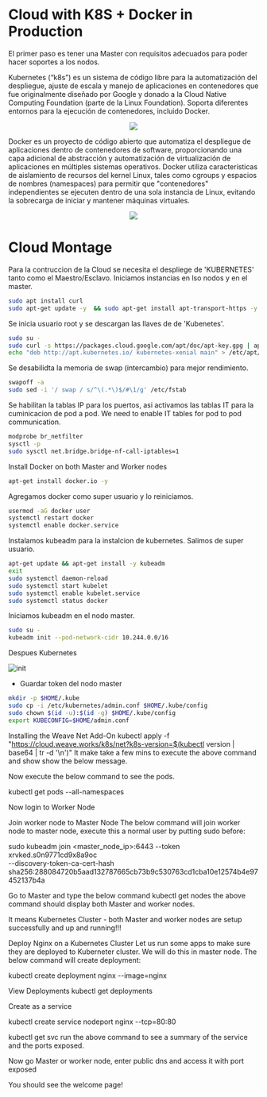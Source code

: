 # Cloud with K8S + Docker in Production

El primer paso es tener una Master con requisitos adecuados para poder hacer soportes a los nodos. 


Kubernetes (“k8s”) es un sistema de código libre para la automatización del despliegue, ajuste de escala y manejo de aplicaciones en contenedores que fue originalmente diseñado por Google y donado a la Cloud Native Computing Foundation (parte de la Linux Foundation). Soporta diferentes entornos para la ejecución de contenedores, incluido Docker.

<p align="center">
     <img src='https://user-images.githubusercontent.com/68827543/166177213-30ff57fa-41b8-4410-956a-396c79d22ceb.jpg'>
 </p>

Docker es un proyecto de código abierto que automatiza el despliegue de aplicaciones dentro de contenedores de software, proporcionando una capa adicional de abstracción y automatización de virtualización de aplicaciones en múltiples sistemas operativos. ​Docker utiliza características de aislamiento de recursos del kernel Linux, tales como cgroups y espacios de nombres (namespaces) para permitir que "contenedores" independientes se ejecuten dentro de una sola instancia de Linux, evitando la sobrecarga de iniciar y mantener máquinas virtuales.

<p align="center">
     <img src='https://user-images.githubusercontent.com/68827543/166177804-77d70d43-f375-4019-bc30-d978a29c36d6.jpg'>
 </p>

# Cloud Montage

Para la contruccion de la Cloud se necesita el despliege de 'KUBERNETES' tanto como el Maestro/Esclavo. Iniciamos instancias en lso nodos y en el master.
```bash
sudo apt install curl
sudo apt-get update -y  && sudo apt-get install apt-transport-https -y
```
Se inicia usuario root y se descargan las llaves de de 'Kubenetes'.
```bash
sudo su -
sudo curl -s https://packages.cloud.google.com/apt/doc/apt-key.gpg | apt-key add -
echo "deb http://apt.kubernetes.io/ kubernetes-xenial main" > /etc/apt/sources.list.d/kubernetes.list
```

Se desabilidta la memoria de swap (intercambio) para mejor rendimiento.
```bash
swapoff -a
sudo sed -i '/ swap / s/^\(.*\)$/#\1/g' /etc/fstab
```

Se habilitan la tablas IP para los puertos, asi activamos las tablas IT para la cuminicacion de pod a pod.
We need to enable IT tables for pod to pod communication.
```bash
modprobe br_netfilter
sysctl -p
sudo sysctl net.bridge.bridge-nf-call-iptables=1
```

Install Docker on both Master and Worker nodes
```bash
apt-get install docker.io -y
```

Agregamos docker como super usuario y lo reiniciamos.
```bash
usermod -aG docker user
systemctl restart docker
systemctl enable docker.service
```

Instalamos kubeadm para la instalcion de kubernetes. Salimos de super usuario.
```bash
apt-get update && apt-get install -y kubeadm
exit
sudo systemctl daemon-reload
sudo systemctl start kubelet
sudo systemctl enable kubelet.service
sudo systemctl status docker
```

Iniciamos kubeadm en el nodo master.

```bash
sudo su - 
kubeadm init --pod-network-cidr 10.244.0.0/16
```
Despues Kubernetes 

![init](https://user-images.githubusercontent.com/68827543/170141818-1d25beab-bdd4-41ac-b74f-7abb062ca2d6.png)

* Guardar token del nodo master

```bash
mkdir -p $HOME/.kube
sudo cp -i /etc/kubernetes/admin.conf $HOME/.kube/config
sudo chown $(id -u):$(id -g) $HOME/.kube/config
export KUBECONFIG=$HOME/admin.conf
```


Installing the Weave Net Add-On
kubectl apply -f "https://cloud.weave.works/k8s/net?k8s-version=$(kubectl version | base64 | tr -d '\n')"
It make take a few mins to execute the above command and show show the below message.


Now execute the below command to see the pods.

kubectl get pods  --all-namespaces



Now login to Worker Node

Join worker node to Master Node
The below command will join worker node to master node, execute this a normal user by putting sudo before:


 
sudo kubeadm join <master_node_ip>:6443 --token xrvked.s0n9771cd9x8a9oc \
    --discovery-token-ca-cert-hash sha256:288084720b5aad132787665cb73b9c530763cd1cba10e12574b4e97452137b4a



Go to Master and type the below command
kubectl get nodes
the above command should display both Master and worker nodes.



It means Kubernetes Cluster - both Master and worker nodes are setup successfully and up and running!!!

Deploy Nginx on a Kubernetes Cluster
Let us run some apps to make sure they are deployed to Kuberneter cluster. We will do this in master node. The below command will create deployment:

kubectl create deployment nginx --image=nginx


View Deployments
kubectl get deployments 

Create as a service 

 
kubectl create service nodeport nginx --tcp=80:80

kubectl get svc
run the above command to see a summary of the service and the ports exposed.


Now go Master or worker node, enter public dns and access it with port exposed

You should see the welcome page!

